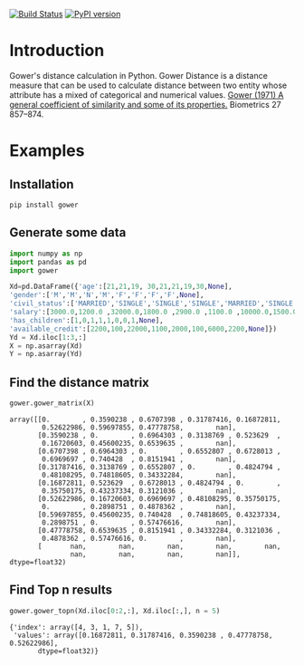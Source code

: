 <!-- badges: start -->
[![Build Status](https://travis-ci.com/wwwjk366/gower.svg?branch=master)](https://travis-ci.com/wwwjk366/gower)
[![PyPI version](https://badge.fury.io/py/gower.svg)](https://pypi.org/project/gower/)
<!-- badges: end -->

# Introduction

Gower's distance calculation in Python. Gower Distance is a distance measure that can be used to calculate distance between two entity whose attribute has a mixed of categorical and numerical values. [Gower (1971) A general coefficient of similarity and some of its properties.](https://www.jstor.org/stable/2528823?seq=1) Biometrics 27 857–874.


# Examples

## Installation

```
pip install gower
```

## Generate some data

```python
import numpy as np
import pandas as pd
import gower

Xd=pd.DataFrame({'age':[21,21,19, 30,21,21,19,30,None],
'gender':['M','M','N','M','F','F','F','F',None],
'civil_status':['MARRIED','SINGLE','SINGLE','SINGLE','MARRIED','SINGLE','WIDOW','DIVORCED',None],
'salary':[3000.0,1200.0 ,32000.0,1800.0 ,2900.0 ,1100.0 ,10000.0,1500.0,None],
'has_children':[1,0,1,1,1,0,0,1,None],
'available_credit':[2200,100,22000,1100,2000,100,6000,2200,None]})
Yd = Xd.iloc[1:3,:]
X = np.asarray(Xd)
Y = np.asarray(Yd)

```

## Find the distance matrix

```python
gower.gower_matrix(X)
```




    array([[0.        , 0.3590238 , 0.6707398 , 0.31787416, 0.16872811,
            0.52622986, 0.59697855, 0.47778758,        nan],
           [0.3590238 , 0.        , 0.6964303 , 0.3138769 , 0.523629  ,
            0.16720603, 0.45600235, 0.6539635 ,        nan],
           [0.6707398 , 0.6964303 , 0.        , 0.6552807 , 0.6728013 ,
            0.6969697 , 0.740428  , 0.8151941 ,        nan],
           [0.31787416, 0.3138769 , 0.6552807 , 0.        , 0.4824794 ,
            0.48108295, 0.74818605, 0.34332284,        nan],
           [0.16872811, 0.523629  , 0.6728013 , 0.4824794 , 0.        ,
            0.35750175, 0.43237334, 0.3121036 ,        nan],
           [0.52622986, 0.16720603, 0.6969697 , 0.48108295, 0.35750175,
            0.        , 0.2898751 , 0.4878362 ,        nan],
           [0.59697855, 0.45600235, 0.740428  , 0.74818605, 0.43237334,
            0.2898751 , 0.        , 0.57476616,        nan],
           [0.47778758, 0.6539635 , 0.8151941 , 0.34332284, 0.3121036 ,
            0.4878362 , 0.57476616, 0.        ,        nan],
           [       nan,        nan,        nan,        nan,        nan,
                   nan,        nan,        nan,        nan]], dtype=float32)


## Find Top n results

```python
gower.gower_topn(Xd.iloc[0:2,:], Xd.iloc[:,], n = 5)
```




    {'index': array([4, 3, 1, 7, 5]),
     'values': array([0.16872811, 0.31787416, 0.3590238 , 0.47778758, 0.52622986],
           dtype=float32)}


